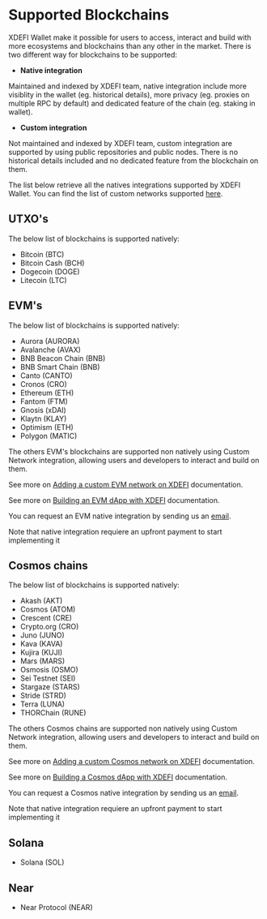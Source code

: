 # Supported Blockchains

XDEFI Wallet make it possible for users to access, interact and build with more ecosystems and blockchains than any other in the market. There is two different way for blockchains to be supported:

- **Native integration**

Maintained and indexed by XDEFI team, native integration include more visiblity in the wallet (eg. historical details), more privacy (eg. proxies on multiple RPC by default) and dedicated feature of the chain (eg. staking in wallet).

- **Custom integration**

Not maintained and indexed by XDEFI team, custom integration are supported by using public repositories and public nodes. There is no historical details included and no dedicated feature from the blockchain on them.

The list below retrieve all the natives integrations supported by XDEFI Wallet.
You can find the list of custom networks supported [here](./supported-custom-networks).

## UTXO's

The below list of blockchains is supported natively:

- Bitcoin (BTC)
- Bitcoin Cash (BCH)
- Dogecoin (DOGE)
- Litecoin (LTC)

## EVM's

The below list of blockchains is supported natively:

- Aurora (AURORA)
- Avalanche (AVAX)
- BNB Beacon Chain (BNB)
- BNB Smart Chain (BNB)
- Canto (CANTO)
- Cronos (CRO)
- Ethereum (ETH)
- Fantom (FTM)
- Gnosis (xDAI)
- Klaytn (KLAY)
- Optimism (ETH)
- Polygon (MATIC)

The others EVM's blockchains are supported non natively using Custom Network integration, allowing users and developers to interact and build on them.

See more on [Adding a custom EVM network on XDEFI](./how-to-add-custom-network) documentation.

See more on [Building an EVM dApp with XDEFI](/developers/build-evm-dapp) documentation.

You can request an EVM native integration by sending us an [email](mailto:integration@xdefi.io).

Note that native integration requiere an upfront payment to start implementing it

## Cosmos chains

The below list of blockchains is supported natively:

- Akash (AKT)
- Cosmos (ATOM)
- Crescent (CRE)
- Crypto.org (CRO)
- Juno (JUNO)
- Kava (KAVA)
- Kujira (KUJI)
- Mars (MARS)
- Osmosis (OSMO)
- Sei Testnet (SEI)
- Stargaze (STARS)
- Stride (STRD)
- Terra (LUNA)
- THORChain (RUNE)

The others Cosmos chains are supported non natively using Custom Network integration, allowing users and developers to interact and build on them.

See more on [Adding a custom Cosmos network on XDEFI](./how-to-add-custom-network) documentation.

See more on [Building a Cosmos dApp with XDEFI](/developers/build-cosmos-dapp) documentation.

You can request a Cosmos native integration by sending us an [email](mailto:integration@xdefi.io).

Note that native integration requiere an upfront payment to start implementing it

## Solana

- Solana (SOL)

## Near

- Near Protocol (NEAR)

